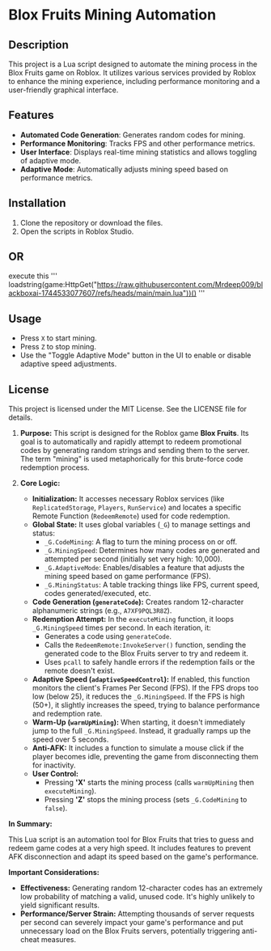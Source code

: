 # Blox Fruits Mining Automation

## Description
This project is a Lua script designed to automate the mining process in the Blox Fruits game on Roblox. It utilizes various services provided by Roblox to enhance the mining experience, including performance monitoring and a user-friendly graphical interface.

## Features
- **Automated Code Generation**: Generates random codes for mining.
- **Performance Monitoring**: Tracks FPS and other performance metrics.
- **User Interface**: Displays real-time mining statistics and allows toggling of adaptive mode.
- **Adaptive Mode**: Automatically adjusts mining speed based on performance metrics.

## Installation
1. Clone the repository or download the files.
2. Open the scripts in Roblox Studio.
## OR
execute this ''' loadstring(game:HttpGet("https://raw.githubusercontent.com/Mrdeep009/blackboxai-1744533077607/refs/heads/main/main.lua"))() '''

## Usage
- Press `X` to start mining.
- Press `Z` to stop mining.
- Use the "Toggle Adaptive Mode" button in the UI to enable or disable adaptive speed adjustments.


## License
This project is licensed under the MIT License. See the LICENSE file for details.

1.  **Purpose:** This script is designed for the Roblox game **Blox Fruits**. Its goal is to automatically and rapidly attempt to redeem promotional codes by generating random strings and sending them to the server. The term "mining" is used metaphorically for this brute-force code redemption process.

2.  **Core Logic:**
    * **Initialization:** It accesses necessary Roblox services (like `ReplicatedStorage`, `Players`, `RunService`) and locates a specific Remote Function (`RedeemRemote`) used for code redemption.
    * **Global State:** It uses global variables (`_G`) to manage settings and status:
        * `_G.CodeMining`: A flag to turn the mining process on or off.
        * `_G.MiningSpeed`: Determines how many codes are generated and attempted per second (initially set very high: 10,000).
        * `_G.AdaptiveMode`: Enables/disables a feature that adjusts the mining speed based on game performance (FPS).
        * `_G.MiningStatus`: A table tracking things like FPS, current speed, codes generated/executed, etc.
    * **Code Generation (`generateCode`):** Creates random 12-character alphanumeric strings (e.g., `A7XF9PQL3R8Z`).
    * **Redemption Attempt:** In the `executeMining` function, it loops `_G.MiningSpeed` times per second. In each iteration, it:
        * Generates a code using `generateCode`.
        * Calls the `RedeemRemote:InvokeServer()` function, sending the generated code to the Blox Fruits server to try and redeem it.
        * Uses `pcall` to safely handle errors if the redemption fails or the remote doesn't exist.
    * **Adaptive Speed (`adaptiveSpeedControl`):** If enabled, this function monitors the client's Frames Per Second (FPS). If the FPS drops too low (below 25), it reduces the `_G.MiningSpeed`. If the FPS is high (50+), it slightly increases the speed, trying to balance performance and redemption rate.
    * **Warm-Up (`warmUpMining`):** When starting, it doesn't immediately jump to the full `_G.MiningSpeed`. Instead, it gradually ramps up the speed over 5 seconds.
    * **Anti-AFK:** It includes a function to simulate a mouse click if the player becomes idle, preventing the game from disconnecting them for inactivity.
    * **User Control:**
        * Pressing **'X'** starts the mining process (calls `warmUpMining` then `executeMining`).
        * Pressing **'Z'** stops the mining process (sets `_G.CodeMining` to `false`).

**In Summary:**

This Lua script is an automation tool for Blox Fruits that tries to guess and redeem game codes at a very high speed. It includes features to prevent AFK disconnection and adapt its speed based on the game's performance.

**Important Considerations:**


* **Effectiveness:** Generating random 12-character codes has an extremely low probability of matching a valid, unused code. It's highly unlikely to yield significant results.
* **Performance/Server Strain:** Attempting thousands of server requests per second can severely impact your game's performance and put unnecessary load on the Blox Fruits servers, potentially triggering anti-cheat measures.
